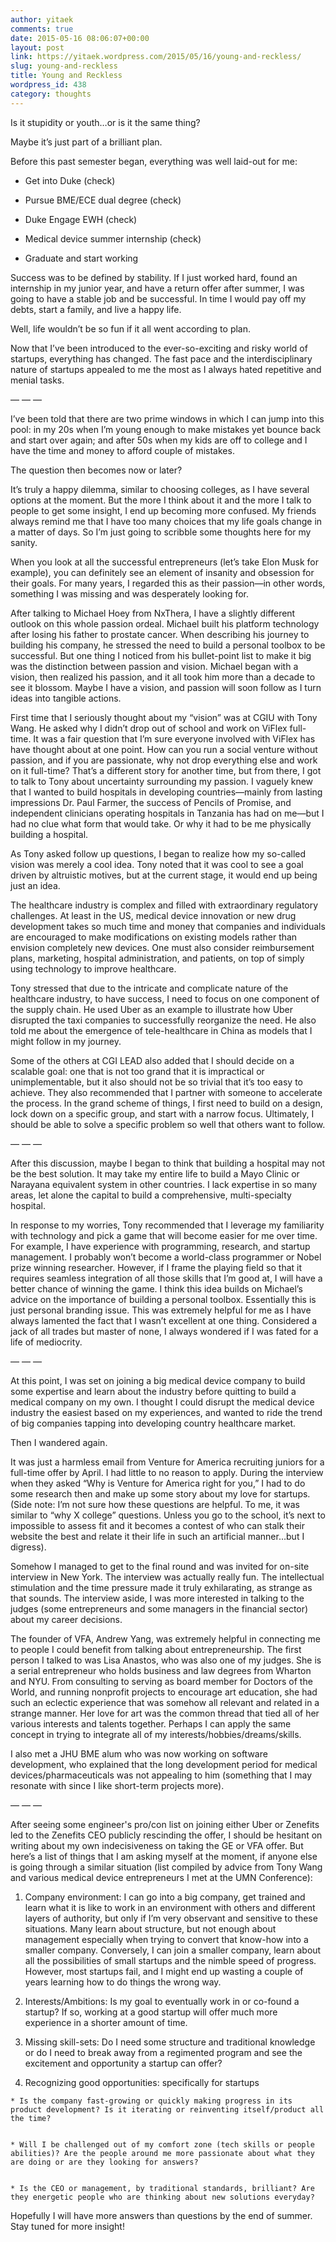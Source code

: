 ```yaml
---
author: yitaek
comments: true
date: 2015-05-16 08:06:07+00:00
layout: post
link: https://yitaek.wordpress.com/2015/05/16/young-and-reckless/
slug: young-and-reckless
title: Young and Reckless
wordpress_id: 438
category: thoughts
---
```


Is it stupidity or youth…or is it the same thing?

Maybe it’s just part of a brilliant plan.

Before this past semester began, everything was well laid-out for me:




  * Get into Duke (check)


  * Pursue BME/ECE dual degree (check)


  * Duke Engage EWH (check)


  * Medical device summer internship (check)


  * Graduate and start working


Success was to be defined by stability. If I just worked hard, found an internship in my junior year, and have a return offer after summer, I was going to have a stable job and be successful. In time I would pay off my debts, start a family, and live a happy life.

Well, life wouldn’t be so fun if it all went according to plan.

Now that I’ve been introduced to the ever-so-exciting and risky world of startups, everything has changed. The fast pace and the interdisciplinary nature of startups appealed to me the most as I always hated repetitive and menial tasks.


— — —


I’ve been told that there are two prime windows in which I can jump into this pool: in my 20s when I’m young enough to make mistakes yet bounce back and start over again; and after 50s when my kids are off to college and I have the time and money to afford couple of mistakes.

The question then becomes now or later?

It’s truly a happy dilemma, similar to choosing colleges, as I have several options at the moment. But the more I think about it and the more I talk to people to get some insight, I end up becoming more confused. My friends always remind me that I have too many choices that my life goals change in a matter of days. So I’m just going to scribble some thoughts here for my sanity.

When you look at all the successful entrepreneurs (let’s take Elon Musk for example), you can definitely see an element of insanity and obsession for their goals. For many years, I regarded this as their passion—in other words, something I was missing and was desperately looking for.

After talking to Michael Hoey from NxThera, I have a slightly different outlook on this whole passion ordeal. Michael built his platform technology after losing his father to prostate cancer. When describing his journey to building his company, he stressed the need to build a personal toolbox to be successful. But one thing I noticed from his bullet-point list to make it big was the distinction between passion and vision. Michael began with a vision, then realized his passion, and it all took him more than a decade to see it blossom. Maybe I have a vision, and passion will soon follow as I turn ideas into tangible actions.

First time that I seriously thought about my “vision” was at CGIU with Tony Wang. He asked why I didn’t drop out of school and work on ViFlex full-time. It was a fair question that I’m sure everyone involved with ViFlex has have thought about at one point. How can you run a social venture without passion, and if you are passionate, why not drop everything else and work on it full-time? That’s a different story for another time, but from there, I got to talk to Tony about uncertainty surrounding my passion. I vaguely knew that I wanted to build hospitals in developing countries—mainly from lasting impressions Dr. Paul Farmer, the success of Pencils of Promise, and independent clinicians operating hospitals in Tanzania has had on me—but I had no clue what form that would take. Or why it had to be me physically building a hospital.

As Tony asked follow up questions, I began to realize how my so-called vision was merely a cool idea. Tony noted that it was cool to see a goal driven by altruistic motives, but at the current stage, it would end up being just an idea.

The healthcare industry is complex and filled with extraordinary regulatory challenges. At least in the US, medical device innovation or new drug development takes so much time and money that companies and individuals are encouraged to make modifications on existing models rather than envision completely new devices. One must also consider reimbursement plans, marketing, hospital administration, and patients, on top of simply using technology to improve healthcare.

Tony stressed that due to the intricate and complicate nature of the healthcare industry, to have success, I need to focus on one component of the supply chain. He used Uber as an example to illustrate how Uber disrupted the taxi companies to successfully reorganize the need. He also told me about the emergence of tele-healthcare in China as models that I might follow in my journey.

Some of the others at CGI LEAD also added that I should decide on a scalable goal: one that is not too grand that it is impractical or unimplementable, but it also should not be so trivial that it’s too easy to achieve. They also recommended that I partner with someone to accelerate the process. In the grand scheme of things, I first need to build on a design, lock down on a specific group, and start with a narrow focus. Ultimately, I should be able to solve a specific problem so well that others want to follow.


— — —


After this discussion, maybe I began to think that building a hospital may not be the best solution. It may take my entire life to build a Mayo Clinic or Narayana equivalent system in other countries. I lack expertise in so many areas, let alone the capital to build a comprehensive, multi-specialty hospital.

In response to my worries, Tony recommended that I leverage my familiarity with technology and pick a game that will become easier for me over time. For example, I have experience with programming, research, and startup management. I probably won’t become a world-class programmer or Nobel prize winning researcher. However, if I frame the playing field so that it requires seamless integration of all those skills that I’m good at, I will have a better chance of winning the game. I think this idea builds on Michael’s advice on the importance of building a personal toolbox. Essentially this is just personal branding issue. This was extremely helpful for me as I have always lamented the fact that I wasn’t excellent at one thing. Considered a jack of all trades but master of none, I always wondered if I was fated for a life of mediocrity.


— — —


At this point, I was set on joining a big medical device company to build some expertise and learn about the industry before quitting to build a medical company on my own. I thought I could disrupt the medical device industry the easiest based on my experiences, and wanted to ride the trend of big companies tapping into developing country healthcare market.

Then I wandered again.

It was just a harmless email from Venture for America recruiting juniors for a full-time offer by April. I had little to no reason to apply. During the interview when they asked “Why is Venture for America right for you,” I had to do some research then and make up some story about my love for startups. (Side note: I’m not sure how these questions are helpful. To me, it was similar to “why X college” questions. Unless you go to the school, it’s next to impossible to assess fit and it becomes a contest of who can stalk their website the best and relate it their life in such an artificial manner…but I digress).

Somehow I managed to get to the final round and was invited for on-site interview in New York. The interview was actually really fun. The intellectual stimulation and the time pressure made it truly exhilarating, as strange as that sounds. The interview aside, I was more interested in talking to the judges (some entrepreneurs and some managers in the financial sector) about my career decisions.

The founder of VFA, Andrew Yang, was extremely helpful in connecting me to people I could benefit from talking about entrepreneurship. The first person I talked to was Lisa Anastos, who was also one of my judges. She is a serial entrepreneur who holds business and law degrees from Wharton and NYU. From consulting to serving as board member for Doctors of the World, and running nonprofit projects to encourage art education, she had such an eclectic experience that was somehow all relevant and related in a strange manner. Her love for art was the common thread that tied all of her various interests and talents together. Perhaps I can apply the same concept in trying to integrate all of my interests/hobbies/dreams/skills.

I also met a JHU BME alum who was now working on software development, who explained that the long development period for medical devices/pharmaceuticals was not appealing to him (something that I may resonate with since I like short-term projects more).


— — —


After seeing some engineer's pro/con list on joining either Uber or Zenefits led to the Zenefits CEO publicly rescinding the offer, I should be hesitant on writing about my own indecisiveness on taking the GE or VFA offer. But here’s a list of things that I am asking myself at the moment, if anyone else is going through a similar situation (list compiled by advice from Tony Wang and various medical device entrepreneurs I met at the UMN Conference):




  1. Company environment: I can go into a big company, get trained and learn what it is like to work in an environment with others and different layers of authority, but only if I’m very observant and sensitive to these situations. Many learn about structure, but not enough about management especially when trying to convert that know-how into a smaller company. Conversely, I can join a smaller company, learn about all the possibilities of small startups and the nimble speed of progress. However, most startups fail, and I might end up wasting a couple of years learning how to do things the wrong way.


  2. Interests/Ambitions: Is my goal to eventually work in or co-found a startup? If so, working at a good startup will offer much more experience in a shorter amount of time.


  3. Missing skill-sets: Do I need some structure and traditional knowledge or do I need to break away from a regimented program and see the excitement and opportunity a startup can offer?


  4. Recognizing good opportunities: specifically for startups


    * Is the company fast-growing or quickly making progress in its product development? Is it iterating or reinventing itself/product all the time?


    * Will I be challenged out of my comfort zone (tech skills or people abilities)? Are the people around me more passionate about what they are doing or are they looking for answers?


    * Is the CEO or management, by traditional standards, brilliant? Are they energetic people who are thinking about new solutions everyday?





Hopefully I will have more answers than questions by the end of summer. Stay tuned for more insight!
